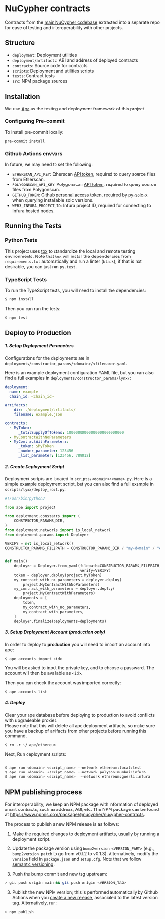 # NuCypher contracts

Contracts from the [main NuCypher codebase](https://github.com/nucypher/nucypher) extracted into a separate repo for ease of testing and interoperability with other projects.

## Structure

* `deployment`: Deployment utilities
* `deployment/artifacts`: ABI and address of deployed contracts
* `contracts`: Source code for contracts
* `scripts`: Deployment and utilities scripts
* `tests`: Contract tests
* `src`: NPM package sources

## Installation

We use [Ape](https://docs.apeworx.io/ape/stable/index.html) as the testing and deployment framework of this project.

### Configuring Pre-commit

To install pre-commit locally:

```bash
pre-commit install
```

### Github Actions envvars

In future, we may need to set the following:

* `ETHERSCAN_API_KEY`: Etherscan [API token](https://etherscan.io/apis), required to query source files from Etherscan.
* `POLYGONSCAN_API_KEY`: Polygonscan [API token](https://polygonscan.com/apis), required to query source files from Polygonscan.
* `GITHUB_TOKEN`: Github [personal access token](https://help.github.com/en/github/authenticating-to-github/creating-a-personal-access-token-for-the-command-line#creating-a-token), required by [py-solc-x](https://github.com/iamdefinitelyahuman/py-solc-x) when querying installable solc versions.
* `WEB3_INFURA_PROJECT_ID`: Infura project ID, required for connecting to Infura hosted nodes.

## Running the Tests

### Python Tests

This project uses [tox](https://tox.readthedocs.io/en/latest/) to standardize the local and remote testing environments.
Note that `tox` will install the dependencies from `requirements.txt` automatically and run a linter (`black`); if that is not desirable, you can just run `py.test`.

### TypeScript Tests

To run the TypeScript tests, you will need to install the dependencies:

```bash
$ npm install
```

Then you can run the tests:

```bash
$ npm test
```

## Deploy to Production

##### 1. Setup Deployment Parameters

Configurations for the deployments are in `deployments/constructor_params/<domain>/<filename>.yaml`.

Here is an example deployment configuration YAML file, but you can also find a full
examples in `deployments/constructor_params/lynx/`:

```yaml
deployment:
  name: example
  chain_id: <chain_id>

artifacts:
    dir: ./deployment/artifacts/
    filename: example.json

contracts:
  - MyToken:
      _totalSupplyOfTokens: 10000000000000000000000000
  - MyContractWithNoParameters
  - MyContractWithParameters:
      _token: $MyToken
      _number_parameter: 123456
      _list_parameter: [123456, 789012]
```

##### 2. Create Deployment Script

Deployment scripts are located in `scripts/<domain>/<name>.py`. 
Here is a simple example deployment script, but you can also find a full example in `scripts/lynx/deploy_root.py`:

```python
#!/usr/bin/python3

from ape import project

from deployment.constants import (
    CONSTRUCTOR_PARAMS_DIR,
)
from deployment.networks import is_local_network
from deployment.params import Deployer

VERIFY = not is_local_network()
CONSTRUCTOR_PARAMS_FILEPATH = CONSTRUCTOR_PARAMS_DIR / "my-domain" / "example.yml"


def main():
    deployer = Deployer.from_yaml(filepath=CONSTRUCTOR_PARAMS_FILEPATH,
                                  verify=VERIFY)
    token = deployer.deploy(project.MyToken)
    my_contract_with_no_parameters = deployer.deploy(
        project.MyContractWithNoParameters)
    my_contract_with_parameters = deployer.deploy(
        project.MyContractWithParameters)
    deployments = [
        token,
        my_contract_with_no_parameters,
        my_contract_with_parameters,
    ]
    deployer.finalize(deployments=deployments)
```

##### 3. Setup Deployment Account (production only)

In order to deploy to **production** you will need to import an account into ape:
```
$ ape accounts import <id>
```
You will be asked to input the private key, and to choose a password. The account will then be available as `<id>`.

Then you can check the account was imported correctly:
```
$ ape accounts list
```

##### 4. Deploy

Clear your ape database before deploying to production to avoid conflicts with upgradeable proxies.  
Please note that this will delete all ape deployment artifacts, so make sure you have a 
backup of artifacts from other projects before running this command.

```
$ rm -r ~/.ape/ethereum
```

Next, Run deployment scripts:
```bash

$ ape run <domain> <script_name> --network ethereum:local:test
$ ape run <domain> <script_name> --network polygon:mumbai:infura
$ ape run <domain> <script_name>  --network ethereum:goerli:infura
```

## NPM publishing process

For interoperability, we keep an NPM package with information of deployed smart contracts, such as address, ABI, etc.
The NPM package can be found at https://www.npmjs.com/package/@nucypher/nucypher-contracts.

The process to publish a new NPM release is as follows:

1. Make the required changes to deployment artifacts, usually by running a deployment script.

2. Update the package version using `bump2version <VERSION_PART>` (e.g., `bump2version patch` to go from v0.1.2 to v0.1.3).
Alternatively, modify the `version` field in `package.json` and `setup.cfg`.
Note that we follow [semantic versioning](https://docs.npmjs.com/about-semantic-versioning).

3. Push the bump commit and new tag upstream:

```bash
> git push origin main && git push origin <VERSION_TAG>
```

3. Publish the new NPM version; this is performed automatically by Github Actions 
when you [create a new release](https://github.com/nucypher/nucypher-contracts/releases/new),
associated to the latest version tag. Alternatively, run:

```bash
> npm publish
```